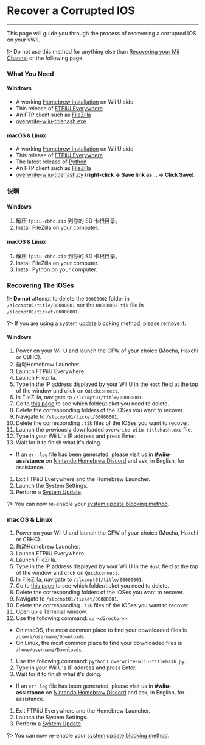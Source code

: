 # Recover a Corrupted IOS
---
This page will guide you through the process of recovering a corrupted IOS on your vWii.

!> Do not use this method for anything else than [Recovering your Mii Channel](recover-mii-channel) or the following page.

### What You Need

<!-- tabs:start -->

#### **Windows**

- A working [Homebrew installation](introduction) on Wii U side.
- This release of [FTPiiU Everywhere](http://wiiubru.com/appstore/zips/fpiiu-cbhc.zip)
- An FTP client such as [FileZilla](https://filezilla-project.org/download.php?show_all=1)
- <a href="https://github.com/ihaveamac/overwrite-wiiu-titlehash/releases/download/v1.0/overwrite-wiiu-titlehash.exe" download>overwrite-wiiu-titlehash.exe</a>

#### **macOS & Linux**

- A working [Homebrew installation](introduction) on Wii U side
- This release of [FTPiiU Everywhere](http://wiiubru.com/appstore/zips/fpiiu-cbhc.zip)
- The latest release of [Python](https://www.python.org/downloads/)
- An FTP client such as [FileZilla](https://filezilla-project.org/download.php?show_all=1)
- <a href="https://github.com/ihaveamac/overwrite-wiiu-titlehash/raw/master/overwrite-wiiu-titlehash.py" download>overwrite-wiiu-titlehash.py</a> **(right-click -> Save link as... -> Click Save).**

<!-- tabs:end -->

### 说明

<!-- tabs:start -->

#### **Windows**

1. 解压 `fpiiu-cbhc.zip` 到你的 SD 卡根目录。
1. Install FileZilla on your computer.

#### **macOS & Linux**

1. 解压 `fpiiu-cbhc.zip` 到你的 SD 卡根目录。
1. Install FileZilla on your computer.
1. Install Python on your computer.

<!-- tabs:end -->

### Recovering The IOSes

!> **Do not** attempt to delete the `00000002` folder in `/slccmpt01/title/00000001` nor the `00000002.tik` file in `/slccmpt01/ticket/00000001`.

?> If you are using a system update blocking method, please [remove it](unblock-updates).

<!-- tabs:start -->

#### **Windows**

1. Power on your Wii U and launch the CFW of your choice (Mocha, Haxchi or CBHC).
1. 启动Homebrew Launcher.
1. Launch FTPiiU Everywhere.
1. Launch FileZilla.
1. Type in the IP address displayed by your Wii U in the `Host` field at the top of the window and click on `Quickconnect`.
1. In FileZilla, navigate to `/slccmpt01/title/00000001`.
1. Go to [this page](ios-folders) to see which folder/ticket you need to delete.
1. Delete the corresponding folders of the IOSes you want to recover.
1. Navigate to `/slccmpt01/ticket/00000001`.
1. Delete the corresponding `.tik` files of the IOSes you want to recover.
1. Launch the previously downloaded `overwrite-wiiu-titlehash.exe` file.
1. Type in your Wii U's IP address and press Enter.
1. Wait for it to finish what it's doing.
 - If an `err.log` file has been generated, please visit us in **#wiiu-assistance** on [Nintendo Homebrew Discord](https://discord.gg/C29hYvh) and ask, in English, for assistance.
1. Exit FTPiiU Everywhere and the Homebrew Launcher.
1. Launch the System Settings.
1. Perform a [System Update](https://en-americas-support.nintendo.com/app/answers/detail/a_id/1136/~/how-to-perform-a-system-update).

?> You can now re-enable your [system update blocking method](block-updates).

### **macOS & Linux**

1. Power on your Wii U and launch the CFW of your choice (Mocha, Haxchi or CBHC).
1. 启动Homebrew Launcher.
1. Launch FTPiiU Everywhere.
1. Launch FileZilla.
1. Type in the IP address displayed by your Wii U in the `Host` field at the top of the window and click on `Quickconnect`.
1. In FileZilla, navigate to `/slccmpt01/title/00000001`.
1. Go to [this page](ios-folders) to see which folder/ticket you need to delete.
1. Delete the corresponding folders of the IOSes you want to recover.
1. Navigate to `/slccmpt01/ticket/00000001`.
1. Delete the corresponding `.tik` files of the IOSes you want to recover.
1. Open up a Terminal window.
1. Use the following command: `cd <directory>`.
 - On macOS, the most common place to find your downloaded files is `/Users/username/Downloads`.
 - On Linux, the most common place to find your downloaded files is `/home/username/Downloads`.
1. Use the following command: `python3 overwrite-wiiu-titlehash.py`.
1. Type in your Wii U's IP address and press Enter.
1. Wait for it to finish what it's doing.
 - If an `err.log` file has been generated, please visit us in **#wiiu-assistance** on [Nintendo Homebrew Discord](https://discord.gg/C29hYvh) and ask, in English, for assistance.
1. Exit FTPiiU Everywhere and the Homebrew Launcher.
1. Launch the System Settings.
1. Perform a [System Update](https://en-americas-support.nintendo.com/app/answers/detail/a_id/1136/~/how-to-perform-a-system-update).

?> You can now re-enable your [system update blocking method](block-updates).

<!-- tabs:end -->